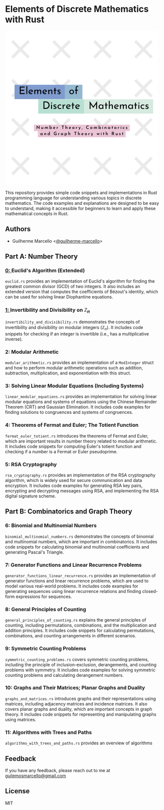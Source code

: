 # Elements of Discrete Mathematics with Rust

![Elements of Discrete Mathematics with Rust](./img/logo.png)

This repository provides simple code snippets and implementations in Rust programming language for understanding various topics in discrete mathematics. The code examples and explanations are designed to be easy to understand, making it accessible for beginners to learn and apply these mathematical concepts in Rust.

## Authors

- Guilherme Marcello \<[@guilherme-marcello](https://github.com/guilherme-marcello)\>

## Part A: Number Theory

### [0: ](./0-euclidian-algorithm/0.md) Euclid's Algorithm (Extended)

`euclid.rs` provides an implementation of Euclid's algorithm for finding the greatest common divisor (GCD) of two integers. It also includes an extended version that computes the coefficients of Bézout's identity, which can be used for solving linear Diophantine equations.

### [1: ](./1-invertibility-divisibility/1.md)  Invertibility and Divisibility on $ℤ_n$

`invertibility_and_divisibility.rs` demonstrates the concepts of invertibility and divisibility on modular integers ($ℤ_n$). It includes code snippets for checking if an integer is invertible (i.e., has a multiplicative inverse).

### 2: Modular Arithmetic

`modular_arithmetic.rs` provides an implementation of a `ModInteger` struct and how to perform modular arithmetic operations such as addition, subtraction, multiplication, and exponentiation with this struct.

### 3: Solving Linear Modular Equations (Including Systems)

`linear_modular_equations.rs` provides an implementation for solving linear modular equations and systems of equations using the Chinese Remainder Theorem (CRT) and Gaussian Elimination. It includes code examples for finding solutions to congruences and systems of congruences.

### 4: Theorems of Fermat and Euler; The Totient Function

`fermat_euler_totient.rs` introduces the theorems of Fermat and Euler, which are important results in number theory related to modular arithmetic. It includes code snippets for computing Euler's totient function and checking if a number is a Fermat or Euler pseudoprime.

### 5: RSA Cryptography

`rsa_cryptography.rs` provides an implementation of the RSA cryptography algorithm, which is widely used for secure communication and data encryption. It includes code examples for generating RSA key pairs, encrypting and decrypting messages using RSA, and implementing the RSA digital signature scheme.

## Part B: Combinatorics and Graph Theory

### 6: Binomial and Multinomial Numbers

`binomial_multinomial_numbers.rs` demonstrates the concepts of binomial and multinomial numbers, which are important in combinatorics. It includes code snippets for calculating binomial and multinomial coefficients and generating Pascal's Triangle.

### 7: Generator Functions and Linear Recurrence Problems

`generator_functions_linear_recurrence.rs` provides an implementation of generator functions and linear recurrence problems, which are used to model various real-world problems. It includes code examples for generating sequences using linear recurrence relations and finding closed-form expressions for sequences.

### 8: General Principles of Counting

`general_principles_of_counting.rs` explains the general principles of counting, including permutations, combinations, and the multiplication and addition principles. It includes code snippets for calculating permutations, combinations, and counting arrangements in different scenarios.

### 9: Symmetric Counting Problems

`symmetric_counting_problems.rs` covers symmetric counting problems, including the principle of inclusion-exclusion, derangements, and counting problems with symmetry. It includes code examples for solving symmetric counting problems and calculating derangement numbers.

### 10: Graphs and Their Matrices; Planar Graphs and Duality

`graphs_and_matrices.rs` introduces graphs and their representations using matrices, including adjacency matrices and incidence matrices. It also covers planar graphs and duality, which are important concepts in graph theory. It includes code snippets for representing and manipulating graphs using matrices.

### 11: Algorithms with Trees and Paths

`algorithms_with_trees_and_paths.rs` provides an overview of algorithms

## Feedback

If you have any feedback, please reach out to me at guilemosmarcello@gmail.com

## License

MIT
